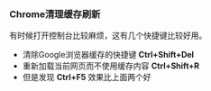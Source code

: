 ### Chrome清理缓存刷新
有时候打开控制台比较麻烦，这有几个快捷键比较好用。  
- 清除Google浏览器缓存的快捷键 **Ctrl+Shift+Del**
- 重新加载当前网页而不使用缓存内容 **Ctrl+Shift+R**
- 但是发现 **Ctrl+F5** 效果比上面两个好

